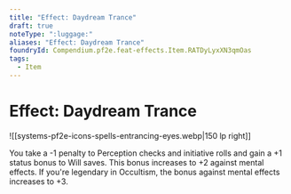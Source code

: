 ```yaml
---
title: "Effect: Daydream Trance"
draft: true
noteType: ":luggage:"
aliases: "Effect: Daydream Trance"
foundryId: Compendium.pf2e.feat-effects.Item.RATDyLyxXN3qmOas
tags:
  - Item
---
```


# Effect: Daydream Trance
![[systems-pf2e-icons-spells-entrancing-eyes.webp|150 lp right]]

You take a -1 penalty to Perception checks and initiative rolls and gain a +1 status bonus to Will saves. This bonus increases to +2 against mental effects. If you're legendary in Occultism, the bonus against mental effects increases to +3.
